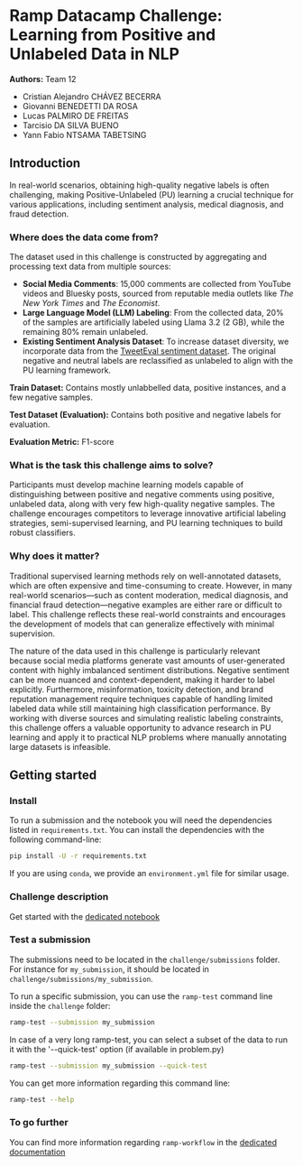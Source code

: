 # Ramp Datacamp Challenge: Learning from Positive and Unlabeled Data in NLP

**Authors:** Team 12
- Cristian Alejandro CHÁVEZ BECERRA
- Giovanni BENEDETTI DA ROSA
- Lucas PALMIRO DE FREITAS
- Tarcisio DA SILVA BUENO
- Yann Fabio NTSAMA TABETSING

## Introduction

In real-world scenarios, obtaining high-quality negative labels is often challenging, making Positive-Unlabeled (PU) learning a crucial technique for various applications, including sentiment analysis, medical diagnosis, and fraud detection.

### Where does the data come from?
The dataset used in this challenge is constructed by aggregating and processing text data from multiple sources:
- **Social Media Comments**: 15,000 comments are collected from YouTube videos and Bluesky posts, sourced from reputable media outlets like *The New York Times* and *The Economist*.
- **Large Language Model (LLM) Labeling**: From the collected data, 20% of the samples are artificially labeled using Llama 3.2 (2 GB), while the remaining 80% remain unlabeled.
- **Existing Sentiment Analysis Dataset**: To increase dataset diversity, we incorporate data from the [TweetEval sentiment dataset](https://github.com/cardiffnlp/tweeteval/tree/main/datasets/sentiment). The original negative and neutral labels are reclassified as unlabeled to align with the PU learning framework.

**Train Dataset:** Contains mostly unlabbelled data, positive instances, and a few negative samples.

**Test Dataset (Evaluation):** Contains both positive and negative labels for evaluation. 

**Evaluation Metric:** F1-score

### What is the task this challenge aims to solve?
Participants must develop machine learning models capable of distinguishing between positive and negative comments using positive, unlabeled data, along with very few high-quality negative samples. The challenge encourages competitors to leverage innovative artificial labeling strategies, semi-supervised learning, and PU learning techniques to build robust classifiers.

### Why does it matter?
Traditional supervised learning methods rely on well-annotated datasets, which are often expensive and time-consuming to create. However, in many real-world scenarios—such as content moderation, medical diagnosis, and financial fraud detection—negative examples are either rare or difficult to label. This challenge reflects these real-world constraints and encourages the development of models that can generalize effectively with minimal supervision. 

The nature of the data used in this challenge is particularly relevant because social media platforms generate vast amounts of user-generated content with highly imbalanced sentiment distributions. Negative sentiment can be more nuanced and context-dependent, making it harder to label explicitly. Furthermore, misinformation, toxicity detection, and brand reputation management require techniques capable of handling limited labeled data while still maintaining high classification performance. By working with diverse sources and simulating realistic labeling constraints, this challenge offers a valuable opportunity to advance research in PU learning and apply it to practical NLP problems where manually annotating large datasets is infeasible.

## Getting started

### Install

To run a submission and the notebook you will need the dependencies listed
in `requirements.txt`. You can install the dependencies with the
following command-line:

```bash
pip install -U -r requirements.txt
```

If you are using `conda`, we provide an `environment.yml` file for similar
usage.

### Challenge description

Get started with the [dedicated notebook](challenge/sentiment_prediction_starting_kit.ipynb)

### Test a submission

The submissions need to be located in the `challenge/submissions` folder. For instance
for `my_submission`, it should be located in `challenge/submissions/my_submission`.

To run a specific submission, you can use the `ramp-test` command line inside the `challenge` folder:

```bash
ramp-test --submission my_submission
```
In case of a very long ramp-test, you can select a subset of the data to run it with
the '--quick-test' option (if available in problem.py)
```bash
ramp-test --submission my_submission --quick-test
```

You can get more information regarding this command line:

```bash
ramp-test --help
```

### To go further

You can find more information regarding `ramp-workflow` in the
[dedicated documentation](https://paris-saclay-cds.github.io/ramp-docs/ramp-workflow/stable/using_kits.html)
